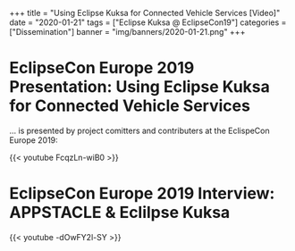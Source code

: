 +++
title = "Using Eclipse Kuksa for Connected Vehicle Services [Video]"
date = "2020-01-21"
tags = ["Eclipse Kuksa @ EclipseCon19"]
categories = ["Dissemination"]
banner = "img/banners/2020-01-21.png"
+++

# EclipseCon Europe 2019 Presentation: Using Eclipse Kuksa for Connected Vehicle Services

... is presented by project comitters and contributers at the EclispeCon Europe 2019:

<!--a class="eclipsefdn-video" href="https://youtu.be/FcqzLn-wiB0"></a -->

<!-- a class="eclipsefdn-video" href="https://youtu.be/-dOwFY2l-SY"></a -->

{{< youtube FcqzLn-wiB0 >}}

# EclipseCon Europe 2019 Interview: APPSTACLE & Eclilpse Kuksa

{{< youtube -dOwFY2l-SY >}}